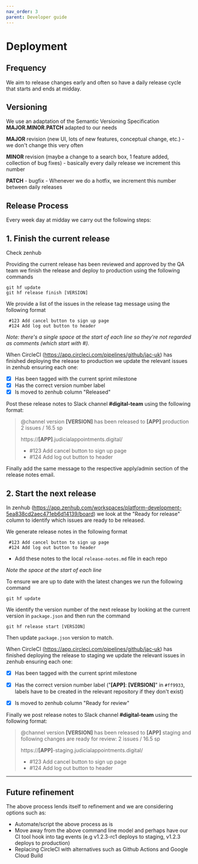 ```yaml
---
nav_order: 3
parent: Developer guide
---
```


# Deployment

## Frequency
We aim to release changes early and often so have a daily release cycle that starts and ends at midday.


## Versioning
We use an adaptation of the Semantic Versioning Specification **MAJOR.MINOR.PATCH** adapted to our needs


**MAJOR** revision (new UI, lots of new features, conceptual change, etc.) - we don't change this very often

**MINOR** revision (maybe a change to a search box, 1 feature added, collection of bug fixes) - basically every daily release we increment this number

**PATCH** - bugfix - Whenever we do a hotfix, we increment this number between daily releases


## Release Process
Every week day at midday we carry out the following steps:

## 1. Finish the current release

Check zenhub

Providing the current release has been reviewed and approved by the QA team we finish the release and deploy to production using the following commands

```
git hf update
git hf release finish [VERSION]
```
We provide a list of the issues in the release tag message using the following format

```
 #123 Add cancel button to sign up page
 #124 Add log out button to header
```

_Note: there's a single space at the start of each line so they're not regarded as comments (which start with #)._

When CircleCI (https://app.circleci.com/pipelines/github/jac-uk) has finished deploying the release to production we update the relevant issues in zenhub ensuring each one:
- [x] Has been tagged with the current sprint milestone
- [x] Has the correct version number label
- [x] Is moved to zenhub column "Released"

Post these release notes to Slack channel **#digital-team** using the following format:

> @channel version **[VERSION]** has been released to **[APP]** production
> 2 issues / 16.5 sp
>
> https://**[APP]**.judicialappointments.digital/
>
> * #123 Add cancel button to sign up page
> * #124 Add log out button to header

Finally add the same message to the respective apply/admin section of the release notes email.

## 2. Start the next release

In zenhub (https://app.zenhub.com/workspaces/platform-development-5ea838cd2aec471eb6d14139/board) we look at the "Ready for release" column to identify which issues are ready to be released.

We generate release notes in the following format
```
 #123 Add cancel button to sign up page
 #124 Add log out button to header
```

- Add these notes to the local `release-notes.md` file in each repo

_Note the space at the start of each line_

To ensure we are up to date with the latest changes we run the following command
```
git hf update
```

We identify the version number of the next release by looking at the current version in `package.json` and then run the command
```
git hf release start [VERSION]
```
Then update `package.json` version to match.

When CircleCI (https://app.circleci.com/pipelines/github/jac-uk) has finished deploying the release to staging we update the relevant issues in zenhub ensuring each one:
- [x] Has been tagged with the current sprint milestone
- [x] Has the correct version number label ("**[APP]**: **[VERSION]**" in `#ff9933`, labels have to be created in the relevant repository if they don't exist)
- [x] Is moved to zenhub column "Ready for review"


Finally we post release notes to Slack channel **#digital-team** using the following format:

> @channel version **[VERSION]** has been released to **[APP]** staging and following changes are ready for review:
> 2 issues / 16.5 sp
>
> https://**[APP]**-staging.judicialappointments.digital/
>
> * #123 Add cancel button to sign up page
> * #124 Add log out button to header

---

## Future refinement

The above process lends itself to refinement and we are considering options such as:

- Automate/script the above process as is
- Move away from the above command line model and perhaps have our CI tool hook into tag events (e.g v1.2.3-rc1 deploys to staging, v1.2.3 deploys to production)
- Replacing CircleCI with alternatives such as Github Actions and Google Cloud Build

